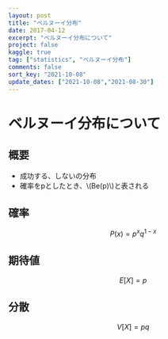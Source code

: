 ```yaml
---
layout: post
title: "ベルヌーイ分布"
date: 2017-04-12
excerpt: "ベルヌーイ分布について"
project: false
kaggle: true
tag: ["statistics", "ベルヌーイ分布"]
comments: false
sort_key: "2021-10-08"
update_dates: ["2021-10-08","2021-08-30"]
---
```


# ベルヌーイ分布について

## 概要
 - 成功する、しないの分布
 - 確率をpとしたとき、\\(Be(p)\\)と表される

## 確率

$$
P(x) = p^xq^{1-x}
$$

## 期待値

$$
E[X] = p
$$

## 分散

$$
V[X] = pq
$$
